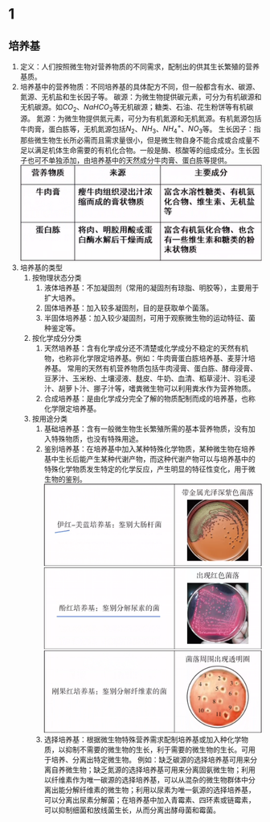 # 1

## 培养基

1. 定义：人们按照微生物对营养物质的不同需求，配制出的供其生长繁殖的营养基质。
2. 培养基中的营养物质：不同培养基的具体配方不同，但一般都含有水、碳源、氮源、无机盐和生长因子等。
   碳源：为微生物提供碳元素，可分为有机碳源和无机碳源。如$CO_2$、$NaHCO_3$等无机碳源；糖类、石油、花生粉饼等有机碳源。
   氮源：为微生物提供氮元素，可分为有机氮源和无机氮源。有机氮源包括牛肉膏，蛋白胨等，无机氮源包括$N_2$、$NH_3$、$NH_4^+$、$NO_3$等。
   生长因子：指那些微生物生长所必需而且需求量很小，但是微生物自身不能合成或合成量不足以满足机体生命需要的有机化合物。一般是酶、核酸等的组成成分。生长因子也可不单独添加，由培养基中的天然成分牛肉膏、蛋白胨等提供。
   ![01](image.png)
3. 培养基的类型
   1. 按物理状态分类
      1. 液体培养基：不加凝固剂（常用的凝固剂有琼脂、明胶等），主要用于扩大培养。
      2. 固体培养基：加入较多凝固剂，目的是获取单个菌落。
      3. 半固体培养基：加入较少凝固剂，可用于观察微生物的运动特征、菌种鉴定等。
   2. 按化学成分分类
      1. 天然培养基：含有化学成分还不清楚或化学成分不稳定的天然有机物，也称非化学限定培养基。例如：牛肉膏蛋白胨培养基、麦芽汁培养基。
         常用的天然有机营养物质包括牛肉浸膏、蛋白胨、酵母浸膏、豆茅汁、玉米粉、土壤浸液、麸皮、牛奶、血清、稻草浸汁、羽毛浸汁、胡萝卜汁、挪子汁等，嗜粪微生物可以利用粪水作为营养物质。
      2. 合成培养基：是由化学成分完全了解的物质配制而成的培养基，也称化学限定培养基。
   3. 按用途分类
      1. 基础培养基：含有一般微生物生长繁殖所需的基本营养物质，没有加入特殊物质，也没有特殊用途。
      2. 鉴别培养基：在培养基中加入某种特殊化学物质，某种微生物在培养基中生长后能产生某种代谢产物，而这种代谢产物可以与培养基中的特殊化学物质发生特定的化学反应，产生明显的特征性变化，用于微生物的鉴别。
         ![01](image-1.png)
         ![02](image-2.png)
         ![03](image-3.png)
      3. 选择培养基：根据微生物特殊营养需求配制培养基或加入种化学物质，以抑制不需要的微生物的生长，利于需要的微生物的生长。可用于培养、分离出特定微生物。
         例如：缺乏碳源的选择培养基可用来分离自养微生物；缺乏氮源的选择培养基可用来分离固氨微生物；利用以纤维素作为唯一碳源的选择培养基，可以从混杂的微生物群体中分离出能分解纤维素的微生物；利用以尿素为唯一氨源的选择培养基，可以分离出尿素分解菌；在培养基中加入青霉素、四环素或链霉素，可以抑制细菌和放线菌生长，从而分离出酵母菌和霉菌。

